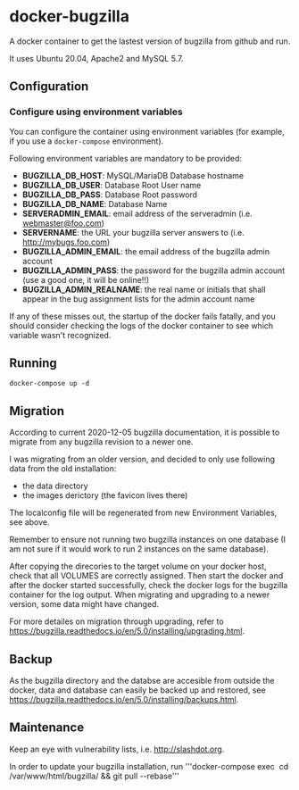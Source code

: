 # docker-bugzilla
A docker container to get the lastest version of bugzilla from github and run.

It uses Ubuntu 20.04, Apache2 and MySQL 5.7.

## Configuration
### Configure using environment variables

You can configure the container using environment variables (for example, if you use a `docker-compose` environment).

Following environment variables are mandatory to be provided:
* **BUGZILLA_DB_HOST**: MySQL/MariaDB Database hostname
* **BUGZILLA_DB_USER**: Database Root User name
* **BUGZILLA_DB_PASS**: Database Root password
* **BUGZILLA_DB_NAME**: Database Name
* **SERVERADMIN_EMAIL**: email address of the serveradmin (i.e. webmaster@foo.com)
* **SERVERNAME**: the URL your bugzilla server answers to (i.e. http://mybugs.foo.com)
* **BUGZILLA_ADMIN_EMAIL**: the email address of the bugzilla admin account
* **BUGZILLA_ADMIN_PASS**: the password for the bugzilla admin account (use a good one, it will be online!!)
* **BUGZILLA_ADMIN_REALNAME**: the real name or initials that shall appear in the bug assignment lists for the admin account name

If any of these misses out, the startup of the docker fails fatally, and you should consider checking the logs of the docker container to see which variable wasn't recognized.

## Running

`docker-compose up -d`

## Migration
According to current 2020-12-05 bugzilla documentation, it is possible to migrate from any bugzilla revision to a newer one. 

I was migrating from an older version, and decided to only use following data from the old installation:
* the data directory
* the images derictory (the favicon lives there)

The localconfig file will be regenerated from new Environment Variables, see above.

Remember to ensure not running two bugzilla instances on one database (I am not sure if it would work to run 2 instances on the same database).

After copying the direcories to the target volume on your docker host, check that all VOLUMES are correctly assigned. Then start the docker and after the docker started successfully, check the docker logs for the bugzilla container for the log output. When migrating and upgrading to a newer version, some data might have changed.

For more detailes on migration through upgrading, refer to https://bugzilla.readthedocs.io/en/5.0/installing/upgrading.html.

## Backup
As the bugzilla directory and the databse are accesible from outside the docker, data and database can easily be backed up and restored, see https://bugzilla.readthedocs.io/en/5.0/installing/backups.html.

## Maintenance
Keep an eye with vulnerability lists, i.e. http://slashdot.org.

In order to update your bugzilla installation, run '''docker-compose exec <image name> cd /var/www/html/bugzilla/ && git pull --rebase'''
